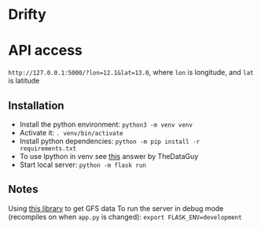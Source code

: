 # Drifty

# API access
```http://127.0.0.1:5000/?lon=12.1&lat=13.0```,
where `lon` is longitude, and `lat` is latitude

## Installation

- Install the python environment: `python3 -m venv venv`
- Activate it: `. venv/bin/activate`
- Install python dependencies: `python -m pip install -r requirements.txt`
- To use Ipython in venv see [this](https://stackoverflow.com/questions/20327621/calling-ipython-from-a-virtualenv) answer by TheDataGuy
- Start local server: `python -m flask run`

## Notes

Using [this library](https://github.com/albertotb/get-gfs) to get GFS data
To run the server in debug mode (recompiles on when `app.py` is changed):
```export FLASK_ENV=development```
